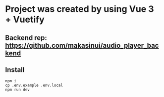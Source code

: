 # Project was created by using Vue 3 + Vuetify
## Backend rep: https://github.com/makasinui/audio_player_backend
## Install

```
npm i
cp .env.example .env.local
npm run dev
```


